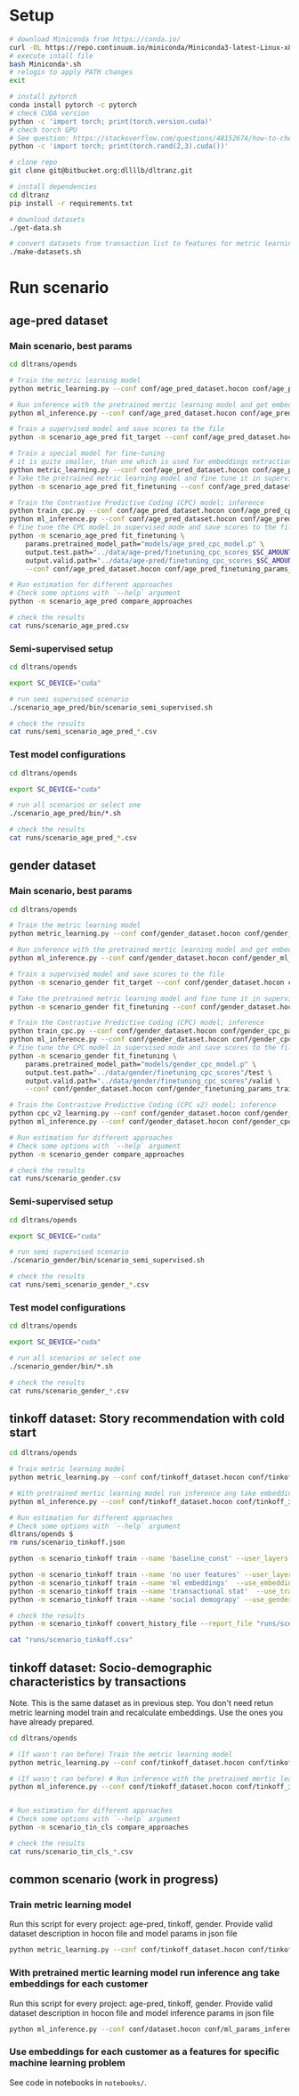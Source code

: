 # Setup

```sh
# download Miniconda from https://conda.io/
curl -OL https://repo.continuum.io/miniconda/Miniconda3-latest-Linux-x86_64.sh
# execute intall file
bash Miniconda*.sh
# relogin to apply PATH changes
exit

# install pytorch
conda install pytorch -c pytorch
# check CUDA version
python -c 'import torch; print(torch.version.cuda)'
# chech torch GPU
# See question: https://stackoverflow.com/questions/48152674/how-to-check-if-pytorch-is-using-the-gpu
python -c 'import torch; print(torch.rand(2,3).cuda())'

# clone repo
git clone git@bitbucket.org:dllllb/dltranz.git

# install dependencies
cd dltranz
pip install -r requirements.txt

# download datasets
./get-data.sh

# convert datasets from transaction list to features for metric learning
./make-datasets.sh
```

# Run scenario

## age-pred dataset
### Main scenario, best params

```sh
cd dltrans/opends

# Train the metric learning model
python metric_learning.py --conf conf/age_pred_dataset.hocon conf/age_pred_ml_params_train.json

# Run inference with the pretrained mertic learning model and get embeddings for each customer
python ml_inference.py --conf conf/age_pred_dataset.hocon conf/age_pred_ml_params_inference.json

# Train a supervised model and save scores to the file
python -m scenario_age_pred fit_target --conf conf/age_pred_dataset.hocon conf/age_pred_target_params_train.json

# Train a special model for fine-tuning 
# it is quite smaller, than one which is used for embeddings extraction, due to insufficiency labeled data to fine-tune a big model. 
python metric_learning.py --conf conf/age_pred_dataset.hocon conf/age_pred_ml_fintuning_train.json.json
# Take the pretrained metric learning model and fine tune it in supervised mode; save scores to the file
python -m scenario_age_pred fit_finetuning --conf conf/age_pred_dataset.hocon conf/age_pred_finetuning_params_train.json

# Train the Contrastive Predictive Coding (CPC) model; inference
python train_cpc.py --conf conf/age_pred_dataset.hocon conf/age_pred_cpc_params_train.json
python ml_inference.py --conf conf/age_pred_dataset.hocon conf/age_pred_cpc_params_inference.json
# fine tune the CPC model in supervised mode and save scores to the file
python -m scenario_age_pred fit_finetuning \
    params.pretrained_model_path="models/age_pred_cpc_model.p" \
    output.test.path="../data/age-pred/finetuning_cpc_scores_$SC_AMOUNT"/test \
    output.valid.path="../data/age-pred/finetuning_cpc_scores_$SC_AMOUNT"/valid \
    --conf conf/age_pred_dataset.hocon conf/age_pred_finetuning_params_train.json

# Run estimation for different approaches
# Check some options with `--help` argument
python -m scenario_age_pred compare_approaches

# check the results
cat runs/scenario_age_pred.csv
```

### Semi-supervised setup
```sh
cd dltrans/opends

export SC_DEVICE="cuda"

# run semi supervised scenario
./scenario_age_pred/bin/scenario_semi_supervised.sh

# check the results
cat runs/semi_scenario_age_pred_*.csv

```

### Test model configurations
```sh
cd dltrans/opends

export SC_DEVICE="cuda"

# run all scenarios or select one
./scenario_age_pred/bin/*.sh

# check the results
cat runs/scenario_age_pred_*.csv

```


## gender dataset
### Main scenario, best params

```sh
cd dltrans/opends

# Train the metric learning model
python metric_learning.py --conf conf/gender_dataset.hocon conf/gender_ml_params_train.json

# Run inference with the pretrained mertic learning model and get embeddings for each customer
python ml_inference.py --conf conf/gender_dataset.hocon conf/gender_ml_params_inference.json

# Train a supervised model and save scores to the file
python -m scenario_gender fit_target --conf conf/gender_dataset.hocon conf/gender_target_params_train.json

# Take the pretrained metric learning model and fine tune it in supervised mode; save scores to the file
python -m scenario_gender fit_finetuning --conf conf/gender_dataset.hocon conf/gender_finetuning_params_train.json

# Train the Contrastive Predictive Coding (CPC) model; inference 
python train_cpc.py --conf conf/gender_dataset.hocon conf/gender_cpc_params_train.json
python ml_inference.py --conf conf/gender_dataset.hocon conf/gender_cpc_params_inference.json
# fine tune the CPC model in supervised mode and save scores to the file
python -m scenario_gender fit_finetuning \
    params.pretrained_model_path="models/gender_cpc_model.p" \
    output.test.path="../data/gender/finetuning_cpc_scores"/test \
    output.valid.path="../data/gender/finetuning_cpc_scores"/valid \
    --conf conf/gender_dataset.hocon conf/gender_finetuning_params_train.json

# Train the Contrastive Predictive Coding (CPC v2) model; inference 
python cpc_v2_learning.py --conf conf/gender_dataset.hocon conf/gender_cpcv2_params_train.json
python ml_inference.py --conf conf/gender_dataset.hocon conf/gender_cpcv2_params_inference.json

# Run estimation for different approaches
# Check some options with `--help` argument
python -m scenario_gender compare_approaches

# check the results
cat runs/scenario_gender.csv
```

### Semi-supervised setup
```sh
cd dltrans/opends

export SC_DEVICE="cuda"

# run semi supervised scenario
./scenario_gender/bin/scenario_semi_supervised.sh

# check the results
cat runs/semi_scenario_gender_*.csv

```

### Test model configurations

```sh
cd dltrans/opends

export SC_DEVICE="cuda"

# run all scenarios or select one
./scenario_gender/bin/*.sh

# check the results
cat runs/scenario_gender_*.csv
```

## tinkoff dataset: Story recommendation with cold start

```sh
cd dltrans/opends

# Train metric learning model
python metric_learning.py --conf conf/tinkoff_dataset.hocon conf/tinkoff_train_params.json

# With pretrained mertic learning model run inference ang take embeddings for each customer
python ml_inference.py --conf conf/tinkoff_dataset.hocon conf/tinkoff_inference_params.json

# Run estimation for different approaches
# Check some options with `--help` argument
dltrans/opends $ 
rm runs/scenario_tinkoff.json

python -m scenario_tinkoff train --name 'baseline_const' --user_layers 1 --item_layers 1 --max_epoch 2

python -m scenario_tinkoff train --name 'no user features' --user_layers 1 --item_layers E
python -m scenario_tinkoff train --name 'ml embeddings'  --use_embeddings --user_layers 1T --item_layers E1
python -m scenario_tinkoff train --name 'transactional stat'  --use_trans_common_features --use_trans_mcc_features --user_layers 1T --item_layers E1
python -m scenario_tinkoff train --name 'social demograpy' --use_gender --user_layers 1T --item_layers E1

# check the results
python -m scenario_tinkoff convert_history_file --report_file "runs/scenario_tinkoff.csv"

cat "runs/scenario_tinkoff.csv"
```

## tinkoff dataset: Socio-demographic characteristics by transactions
Note. This is the same dataset as in previous step.
You don't need retun metric learning model train and recalculate embeddings.
Use the ones you have already prepared.

```sh
cd dltrans/opends

# (If wasn't ran before) Train the metric learning model
python metric_learning.py --conf conf/tinkoff_dataset.hocon conf/tinkoff_train_params.json

# (If wasn't ran before) # Run inference with the pretrained mertic learning model and take embeddings for each customer
python ml_inference.py --conf conf/tinkoff_dataset.hocon conf/tinkoff_inference_params.json


# Run estimation for different approaches
# Check some options with `--help` argument
python -m scenario_tin_cls compare_approaches

# check the results
cat runs/scenario_tin_cls_*.csv

```


## common scenario (work in progress)

### Train metric learning model

Run this script for every project: age-pred, tinkoff, gender.
Provide valid dataset description in hocon file and model params in json file

```sh
python metric_learning.py --conf conf/tinkoff_dataset.hocon conf/tinkoff_train_params.json
```

### With pretrained mertic learning model run inference ang take embeddings for each customer

Run this script for every project: age-pred, tinkoff, gender.
Provide valid dataset description in hocon file and model inference params in json file

```sh
python ml_inference.py --conf conf/dataset.hocon conf/ml_params_inference.json
```

### Use embeddings for each customer as a features for specific machine learning problem

See code in notebooks in `notebooks/`.
